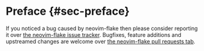 # Preface {#sec-preface}

If you noticed a bug caused by neovim-flake then please consider reporting it over
[the neovim-flake issue tracker](https://github.com/notashelf/neovim-flake/issues).
Bugfixes, feature additions and upstreamed changes are welcome over
[the neovim-flake pull requests tab](https://github.com/notashelf/neovim-flake/pulls).
